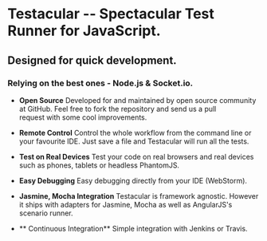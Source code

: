 # Testacular -- Spectacular Test Runner for JavaScript.

## Designed for quick development.
### Relying on the best ones - Node.js & Socket.io.


*  **Open Source**
  Developed for and maintained by open source community at GitHub. Feel free to fork the repository and send us a pull  
  request with some cool improvements.

* **Remote Control**
  Control the whole workflow from the command line or your favourite IDE. Just save a file and Testacular will run 
  all the tests.

* **Test on Real Devices**
  Test your code on real browsers and real devices such as phones, tablets or headless PhantomJS.


* **Easy Debugging** 
  Easy debugging directly from your IDE (WebStorm).


* **Jasmine, Mocha Integration**
  Testacular is framework agnostic. However it ships with adapters for Jasmine, Mocha as well as AngularJS's 
  scenario runner.


* ** Continuous Integration**
  Simple integration with Jenkins or Travis.
